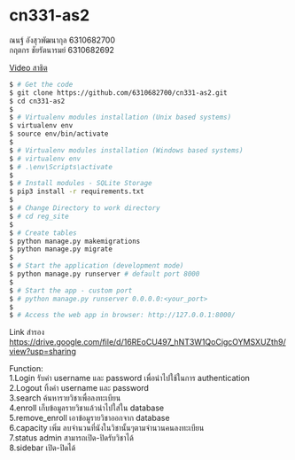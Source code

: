 # cn331-as2

ณนฐ์ อังสุวพัฒนากุล 6310682700  
กฤตกร ชัยรัตนารมย์  6310682692  

[Video สาธิต](https://drive.google.com/file/d/16REoCU497_hNT3W1QoCigcOYMSXUZth9/view?usp=sharing)  

```bash
$ # Get the code
$ git clone https://github.com/6310682700/cn331-as2.git
$ cd cn331-as2
$
$ # Virtualenv modules installation (Unix based systems)
$ virtualenv env
$ source env/bin/activate
$
$ # Virtualenv modules installation (Windows based systems)
$ # virtualenv env
$ # .\env\Scripts\activate
$
$ # Install modules - SQLite Storage
$ pip3 install -r requirements.txt
$
$ # Change Directory to work directory
$ # cd reg_site
$
$ # Create tables
$ python manage.py makemigrations
$ python manage.py migrate
$
$ # Start the application (development mode)
$ python manage.py runserver # default port 8000
$
$ # Start the app - custom port
$ # python manage.py runserver 0.0.0.0:<your_port>
$
$ # Access the web app in browser: http://127.0.0.1:8000/
```
Link สำรอง https://drive.google.com/file/d/16REoCU497_hNT3W1QoCigcOYMSXUZth9/view?usp=sharing  

Function:  
1.Login รับค่า username และ password เพื่อนำไปใช้ในการ authentication  
2.Logout ทิ้งค่า username และ password  
3.search ค้นหารายวิชาเพื่อลงทะเบียน  
4.enroll เก็บข้อมูลรายวิชาแล้วนำไปใส่ใน database  
5.remove_enroll เอาข้อมูรายวิชาออกจาก database  
6.capacity เพิ่ม ลบจำนวนที่นังในวิชานั้นๆตามจำนวนคนลงทะเบียน  
7.status admin สามารถเปิด-ปิดรับวิชาได้  
8.sidebar เปิด-ปิดได้  
